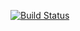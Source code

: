 [![Build Status](https://travis-ci.com/Shamuratov222/Kursovaya_13.svg?branch=master)](https://travis-ci.com/Shamuratov222/Kursovaya_13)